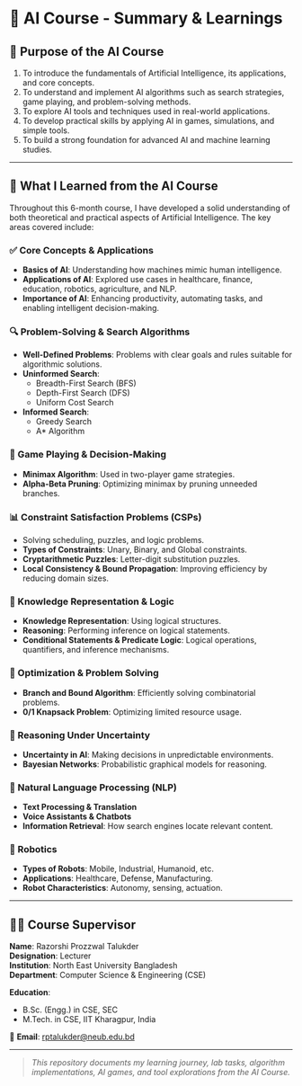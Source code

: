 # 🤖 AI Course - Summary & Learnings

## 📌 Purpose of the AI Course

1. To introduce the fundamentals of Artificial Intelligence, its applications, and core concepts.  
2. To understand and implement AI algorithms such as search strategies, game playing, and problem-solving methods.  
3. To explore AI tools and techniques used in real-world applications.  
4. To develop practical skills by applying AI in games, simulations, and simple tools.  
5. To build a strong foundation for advanced AI and machine learning studies.  

---

## 📘 What I Learned from the AI Course

Throughout this 6-month course, I have developed a solid understanding of both theoretical and practical aspects of Artificial Intelligence. The key areas covered include:

### ✅ Core Concepts & Applications

- **Basics of AI**: Understanding how machines mimic human intelligence.
- **Applications of AI**: Explored use cases in healthcare, finance, education, robotics, agriculture, and NLP.
- **Importance of AI**: Enhancing productivity, automating tasks, and enabling intelligent decision-making.

### 🔍 Problem-Solving & Search Algorithms

- **Well-Defined Problems**: Problems with clear goals and rules suitable for algorithmic solutions.
- **Uninformed Search**:  
  - Breadth-First Search (BFS)  
  - Depth-First Search (DFS)  
  - Uniform Cost Search  
- **Informed Search**:  
  - Greedy Search  
  - A* Algorithm  

### 🧠 Game Playing & Decision-Making

- **Minimax Algorithm**: Used in two-player game strategies.
- **Alpha-Beta Pruning**: Optimizing minimax by pruning unneeded branches.

### 📊 Constraint Satisfaction Problems (CSPs)

- Solving scheduling, puzzles, and logic problems.
- **Types of Constraints**: Unary, Binary, and Global constraints.
- **Cryptarithmetic Puzzles**: Letter-digit substitution puzzles.
- **Local Consistency & Bound Propagation**: Improving efficiency by reducing domain sizes.

### 🧩 Knowledge Representation & Logic

- **Knowledge Representation**: Using logical structures.
- **Reasoning**: Performing inference on logical statements.
- **Conditional Statements & Predicate Logic**: Logical operations, quantifiers, and inference mechanisms.

### 🧮 Optimization & Problem Solving

- **Branch and Bound Algorithm**: Efficiently solving combinatorial problems.
- **0/1 Knapsack Problem**: Optimizing limited resource usage.

### 🎲 Reasoning Under Uncertainty

- **Uncertainty in AI**: Making decisions in unpredictable environments.
- **Bayesian Networks**: Probabilistic graphical models for reasoning.

### 💬 Natural Language Processing (NLP)

- **Text Processing & Translation**
- **Voice Assistants & Chatbots**
- **Information Retrieval**: How search engines locate relevant content.

### 🤖 Robotics

- **Types of Robots**: Mobile, Industrial, Humanoid, etc.
- **Applications**: Healthcare, Defense, Manufacturing.
- **Robot Characteristics**: Autonomy, sensing, actuation.

---

## 👨‍🏫 Course Supervisor

**Name**: Razorshi Prozzwal Talukder  
**Designation**: Lecturer  
**Institution**: North East University Bangladesh  
**Department**: Computer Science & Engineering (CSE)  

**Education**:  
- B.Sc. (Engg.) in CSE, SEC  
- M.Tech. in CSE, IIT Kharagpur, India  

📧 **Email**: [rptalukder@neub.edu.bd](mailto:rptalukder@neub.edu.bd)

---

> *This repository documents my learning journey, lab tasks, algorithm implementations, AI games, and tool explorations from the AI Course.*
